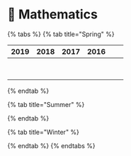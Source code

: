 # 🍈 Mathematics

{% tabs %}
{% tab title="Spring" %}
<table><thead><tr><th data-type="files">2019</th><th data-type="files">2018</th><th data-type="files">2017</th><th data-type="files">2016</th><th data-type="files"></th><th data-type="files"></th></tr></thead><tbody><tr><td></td><td></td><td></td><td></td><td></td><td></td></tr><tr><td></td><td></td><td></td><td></td><td></td><td></td></tr><tr><td></td><td></td><td></td><td></td><td></td><td></td></tr><tr><td></td><td></td><td></td><td></td><td></td><td></td></tr><tr><td></td><td></td><td></td><td></td><td></td><td></td></tr><tr><td></td><td></td><td></td><td></td><td></td><td></td></tr><tr><td></td><td></td><td></td><td></td><td></td><td></td></tr><tr><td></td><td></td><td></td><td></td><td></td><td></td></tr></tbody></table>
{% endtab %}

{% tab title="Summer" %}

{% endtab %}

{% tab title="Winter" %}

{% endtab %}
{% endtabs %}
